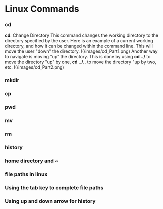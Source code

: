 # Linux Commands 

### **cd**
**cd**: Change Directory
This command changes the working directory to the directory specified by the user. Here is an example of a current working directory, and how it can be changed within the command line. This will move the user "down" the directory.
!(/images/cd_Part1.png)
Another way to navigate is moving "up" the directory. This is done by using **cd ../** to move the directory "up" by one, **cd ../..** to move the directory "up by two, etc.
!(/images/cd_Part2.png)

### mkdir

### cp

### pwd

### mv

### rm

### history

### home directory and ~

### file paths in linux

### Using the tab key to complete file paths

### Using up and down arrow for history


